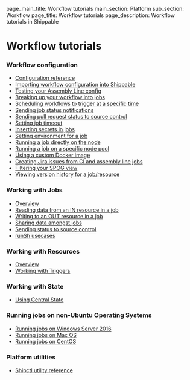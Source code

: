 page_main_title: Workflow tutorials
main_section: Platform
sub_section: Workflow
page_title: Workflow tutorials
page_description: Workflow tutorials in Shippable

# Workflow tutorials

### Workflow configuration
* [Configuration reference](/platform/workflow/config)
* [Importing workflow configuration into Shippable](/platform/tutorial/workflow/crud-syncrepo)
* [Testing your Assembly Line config](/platform/tutorial/workflow/test-assembly-line-config)
* [Breaking up your workflow into jobs](/platform/tutorial/workflow/break-workflow-into-jobs)
* [Scheduling workflows to trigger at a specific time](/platform/tutorial/workflow/scheduled-triggers)
* [Sending job status notifications](/platform/tutorial/workflow/send-job-status-notifications)
* [Sending pull request status to source control](/platform/tutorial/workflow/sending-status-to-scm)
* [Setting job timeout](/platform/tutorial/workflow/set-job-timeout)
* [Inserting secrets in jobs](/platform/tutorial/workflow/insert-secrets-in-job)
* [Setting environment for a job](/platform/tutorial/workflow/set-env-vars-in-job)
* [Running a job directly on the node](/platform/tutorial/workflow/run-job-on-node)
* [Running a job on a specific node pool](/platform/tutorial/workflow/run-job-on-specific-node-pool)
* [Using a custom Docker image](/platform/tutorial/workflow/use-custom-image)
* [Creating Jira issues from CI and assembly line jobs](/platform/tutorial/workflow/create-jira-issues)
* [Filtering your SPOG view](/platform/tutorial/workflow/filter-spog-view)
* [Viewing version history for a job/resource](/platform/tutorial/workflow/view-version-history)

### Working with Jobs
* [Overview](/platform/tutorial/workflow/crud-job)
* [Reading data from an IN resource in a job](/platform/tutorial/workflow/access-resource-data)
* [Writing to an OUT resource in a job](/platform/tutorial/workflow/writing-keyvalues-to-output-resource)
* [Sharing data amongst jobs](/platform/tutorial/workflow/share-info-across-jobs)
* [Sending status to source control](/platform/tutorial/workflow/sending-status-to-scm)
* [runSh usecases](/platform/tutorial/workflow/using-runSh)

### Working with Resources
* [Overview](/platform/tutorial/workflow/crud-resource)
* [Working with Triggers](/platform/tutorial/workflow/crud-trigger)

### Working with State
* [Using Central State](/platform/tutorial/workflow/share-info-across-jobs/#central-state)

### Running jobs on non-Ubuntu Operating Systems
* [Running jobs on Windows Server 2016](/platform/tutorial/workflow/jobs-windows)
* [Running jobs on Mac OS](/platform/tutorial/workflow/jobs-macos)
* [Running jobs on CentOS](/platform/tutorial/workflow/jobs-centos)

### Platform utilities
* [Shipctl utility reference](/platform/tutorial/workflow/using-shipctl)

